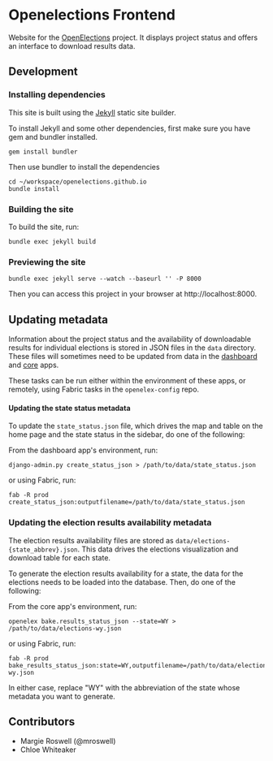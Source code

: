 # Openelections Frontend

Website for the [OpenElections](http://openelections.net) project.  It displays project status and offers an interface to download results data.

## Development

### Installing dependencies

This site is built using the [Jekyll](http://jekyllrb.com/) static site builder.

To install Jekyll and some other dependencies, first make sure you have gem and
bundler installed.

```
gem install bundler
```

Then use bundler to install the dependencies

```
cd ~/workspace/openelections.github.io
bundle install
```

### Building the site


To build the site, run:

```
bundle exec jekyll build
```

### Previewing the site

```
bundle exec jekyll serve --watch --baseurl '' -P 8000
```

Then you can access this project in your browser at http://localhost:8000.

## Updating metadata

Information about the project status and the availability of downloadable results for individual elections is stored in JSON files in the ``data`` directory.  These files will sometimes need to be updated from data in the [dashboard](https://github.com/openelections/dashboard) and [core](https://github.com/openelections/core) apps.

These tasks can be run either within the environment of these apps, or remotely, using Fabric tasks in the ``openelex-config`` repo.

#### Updating the state status metadata

To update the ``state_status.json`` file, which drives the map and table on the home page and the state status in the sidebar, do one of the following:

From the dashboard app's environment, run:

```
django-admin.py create_status_json > /path/to/data/state_status.json
```

or using Fabric, run:

```
fab -R prod create_status_json:outputfilename=/path/to/data/state_status.json
```

### Updating the election results availability metadata

The election results availability files are stored as ``data/elections-{state_abbrev}.json``.  This data drives the elections visualization and download table for each state.

To generate the election results availability for a state, the data for the elections needs to be loaded into the database.  Then, do one of the following:

From the core app's environment, run:

```
openelex bake.results_status_json --state=WY > /path/to/data/elections-wy.json
```

or using Fabric, run:

```
fab -R prod bake_results_status_json:state=WY,outputfilename=/path/to/data/elections-wy.json
```

In either case, replace "WY" with the abbreviation of the state whose metadata you want to generate.

## Contributors

* Margie Roswell (@mroswell)
* Chloe Whiteaker
